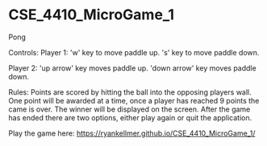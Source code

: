 # CSE_4410_MicroGame_1
 Pong
 
 Controls:
 Player 1:
   	'w' key to move paddle up.
   	's' key to move paddle down.
  
  Player 2:
  	'up arrow' key moves paddle up.
  	'down arrow' key moves paddle down.
  
  Rules:
   	Points are scored by hitting the ball into the opposing players wall.
   One point will be awarded at a time, once a player has reached 9 points
   the came is over. The winner will be displayed on the screen.
   After the game has ended there are two options, either play again or quit
   the application.
   
   Play the game here: https://ryankellmer.github.io/CSE_4410_MicroGame_1/
